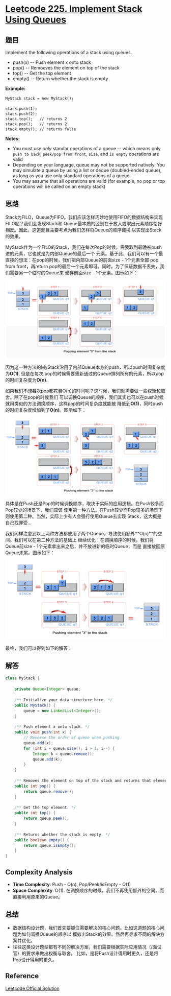 # [Leetcode 225. Implement Stack Using Queues](https://leetcode.com/problems/implement-stack-using-queues/)

## 题目

Implement the following operations of a stack using queues. 
- push(x) -- Push element x onto stack
- pop() -- Remoeves the element on top of the stack
- top() -- Get the top element
- empty() -- Return whether the stack is empty

**Example:**
```
MyStack stack = new MyStack();

stack.push(1);
stack.push(2);  
stack.top();   // returns 2
stack.pop();   // returns 2
stack.empty(); // returns false
```
**Notes:**
- You must use *only* standar operations of a queue -- which means only `push to back`, `peek/pop from front`, `size`, and `is empty` operations are valid
- Depending on your language, queue may not be supported natively. You may simulate a queue by using a list or deque (doubled-ended queue), as long as you use only standard operations of a queue.
- You may assume that all operations are valid (for example, no pop or top operations will be called on an empty stack)

## 思路

Stack为FILO，Queue为FIFO。我们应该怎样巧妙地使用FIFO的数据结构来实现FILO呢？我们会发现Stack和
Queue最本质的区别在于放入或取出元素顺序恰好相反。因此，这道题目主要考点为我们怎样将Queue的顺序调换
以实现出Stack的效果。

MyStack作为一个FILO的Stack，我们在每次Pop的时候，需要取到最晚被push进的元素，它也就是为内部Queue的最后一个
元素。基于此，我们可以有一个最直接的想法：在pop的时候，我们把内部Queue的前面size - 1个元素全部
pop from front，再return pop的最后一个元素即可。同时，为了保证数据不丢失，我们需要另一个临时的Queue来
储存前面size - 1个元素。图示如下：

![PopReverse](../Resources/LC225-PopReverse.png)

因为这一种方法的MyStack沿用了内部Queue本身的push，所以push时间复杂度为**O(1)**, 但是在每次
pop的时候需要重新通过的Queue排列所有的元素，所以pop的时间复杂度为**O(n)**.

如果我们不想每次pop都花费O(n)的时间呢？这时候，我们就需要做一些权衡和取舍。除了在pop的时候我们
可以调换Queue的顺序，我们其实也可以在push时候就用类似的方法调换顺序，这样pop的时间复杂度就能被
降低到**O(1)**，同时push的时间复杂度增加到了**O(n)**。图示如下：

![PushReverse](../Resources/LC225-PushReverse.png)

具体是在Push还是Pop的时候调换顺序，取决于实际的应用逻辑。在Push较多而Pop较少的场景下，我们应该
使用第一种方法，在Push较少而Pop较多的场景下则使用第二种。当然，实际上少有人会强行使用Queue去实现
Stack，这大概是自己找罪受...

我们同样注意到以上两种方法都使用了两个Queue，导致使用额外**O(n)**的空间。我们可以在第二种方法的基础上
继续优化：在调换顺序的时候，我们将Queue前size - 1个元素拿出来之后，并不放进新的临时Queue，而是
直接放回原Queue末尾。图示如下：

![PushReverseSimple](../Resources/LC225-PushReverseSimple.png)

最终，我们可以得到如下的解答：

## 解答
```java
class MyStack {

    private Queue<Integer> queue;
        
    /** Initialize your data structure here. */
    public MyStack() {
        queue = new LinkedList<Integer>();
    }
    
    /** Push element x onto stack. */
    public void push(int x) {
        // Reverse the order of queue when pushing
        queue.add(x);
        for (int i = queue.size(); i > 1; i--) {
            Integer k = queue.remove();
            queue.add(k);
        }
    }
    
    /** Removes the element on top of the stack and returns that element. */
    public int pop() {
        return queue.remove();
    }
    
    /** Get the top element. */
    public int top() {
        return queue.peek();
    }
    
    /** Returns whether the stack is empty. */
    public boolean empty() {
        return queue.isEmpty();
    }
}
```

## Complexity Analysis
- **Time Complexity**: Push - O(n), Pop/Peek/isEmpty - O(1)
- **Space Complexity**: O(1). 在调换顺序的时候，我们不再使用额外的空间，而直接利用原来的Queue。 

## 总结
- 数据结构设计题，我们首先要抓住需要解决的核心问题。比如这道题的核心问题为如何调换Queue的顺序以
  模拟出Stack的效果。然后再寻求不同的解决方案并优化。
- 往往这类设计题型都有不同的解决方案，我们需要根据实际应用情况（/面试官）的要求来做出权衡与取舍。
  比如，是将Push设计得用时更久，还是将Pop设计得用时更久。

## Reference

[Leetcode Official Solution](https://leetcode.com/problems/implement-stack-using-queues/solution/)